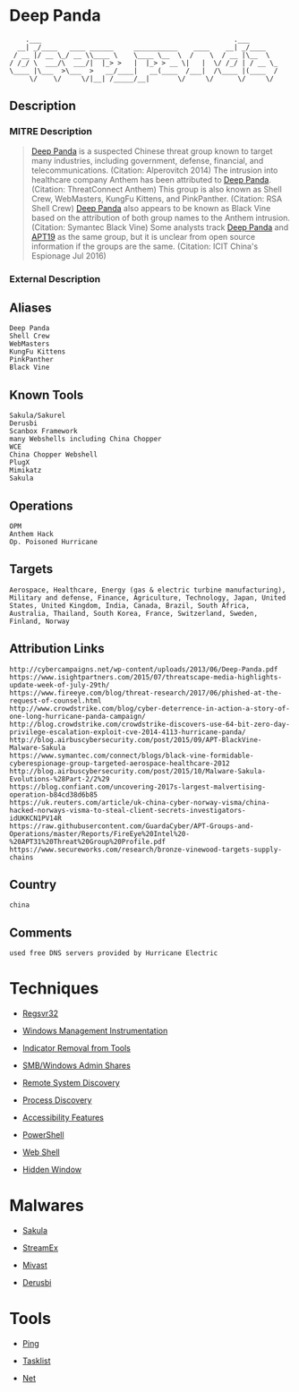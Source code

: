 
# Deep Panda

```
    .___                                                .___       
  __| _/____   ____ ______     ___________    ____    __| _/____   
 / __ |/ __ \_/ __ \\____ \    \____ \__  \  /    \  / __ |\__  \  
/ /_/ \  ___/\  ___/|  |_> >   |  |_> > __ \|   |  \/ /_/ | / __ \_
\____ |\___  >\___  >   __/____|   __(____  /___|  /\____ |(____  /
     \/    \/     \/|__| /_____/__|       \/     \/      \/     \/ 

```

## Description

### MITRE Description

> [Deep Panda](https://attack.mitre.org/groups/G0009) is a suspected Chinese threat group known to target many industries, including government, defense, financial, and telecommunications. (Citation: Alperovitch 2014) The intrusion into healthcare company Anthem has been attributed to [Deep Panda](https://attack.mitre.org/groups/G0009). (Citation: ThreatConnect Anthem) This group is also known as Shell Crew, WebMasters, KungFu Kittens, and PinkPanther. (Citation: RSA Shell Crew) [Deep Panda](https://attack.mitre.org/groups/G0009) also appears to be known as Black Vine based on the attribution of both group names to the Anthem intrusion. (Citation: Symantec Black Vine) Some analysts track [Deep Panda](https://attack.mitre.org/groups/G0009) and [APT19](https://attack.mitre.org/groups/G0073) as the same group, but it is unclear from open source information if the groups are the same. (Citation: ICIT China's Espionage Jul 2016)

### External Description

> 

## Aliases

```
Deep Panda
Shell Crew
WebMasters
KungFu Kittens
PinkPanther
Black Vine
```

## Known Tools

```
Sakula/Sakurel
Derusbi
Scanbox Framework
many Webshells including China Chopper
WCE
China Chopper Webshell
PlugX
Mimikatz
Sakula
```

## Operations

```
OPM
Anthem Hack
Op. Poisoned Hurricane
```

## Targets

```
Aerospace, Healthcare, Energy (gas & electric turbine manufacturing), Military and defense, Finance, Agriculture, Technology, Japan, United States, United Kingdom, India, Canada, Brazil, South Africa, Australia, Thailand, South Korea, France, Switzerland, Sweden, Finland, Norway
```

## Attribution Links

```
http://cybercampaigns.net/wp-content/uploads/2013/06/Deep-Panda.pdf
https://www.isightpartners.com/2015/07/threatscape-media-highlights-update-week-of-july-29th/
https://www.fireeye.com/blog/threat-research/2017/06/phished-at-the-request-of-counsel.html
http://www.crowdstrike.com/blog/cyber-deterrence-in-action-a-story-of-one-long-hurricane-panda-campaign/
http://blog.crowdstrike.com/crowdstrike-discovers-use-64-bit-zero-day-privilege-escalation-exploit-cve-2014-4113-hurricane-panda/
http://blog.airbuscybersecurity.com/post/2015/09/APT-BlackVine-Malware-Sakula
https://www.symantec.com/connect/blogs/black-vine-formidable-cyberespionage-group-targeted-aerospace-healthcare-2012
http://blog.airbuscybersecurity.com/post/2015/10/Malware-Sakula-Evolutions-%28Part-2/2%29
https://blog.confiant.com/uncovering-2017s-largest-malvertising-operation-b84cd38d6b85
https://uk.reuters.com/article/uk-china-cyber-norway-visma/china-hacked-norways-visma-to-steal-client-secrets-investigators-idUKKCN1PV14R
https://raw.githubusercontent.com/GuardaCyber/APT-Groups-and-Operations/master/Reports/FireEye%20Intel%20-%20APT31%20Threat%20Group%20Profile.pdf
https://www.secureworks.com/research/bronze-vinewood-targets-supply-chains
```

## Country

```
china
```

## Comments

```
used free DNS servers provided by Hurricane Electric
```

# Techniques


* [Regsvr32](../techniques/Regsvr32.md)

* [Windows Management Instrumentation](../techniques/Windows-Management-Instrumentation.md)
    
* [Indicator Removal from Tools](../techniques/Indicator-Removal-from-Tools.md)
    
* [SMB/Windows Admin Shares](../techniques/SMB-Windows-Admin-Shares.md)
    
* [Remote System Discovery](../techniques/Remote-System-Discovery.md)
    
* [Process Discovery](../techniques/Process-Discovery.md)
    
* [Accessibility Features](../techniques/Accessibility-Features.md)
    
* [PowerShell](../techniques/PowerShell.md)
    
* [Web Shell](../techniques/Web-Shell.md)
    
* [Hidden Window](../techniques/Hidden-Window.md)
    

# Malwares


* [Sakula](../malwares/Sakula.md)

* [StreamEx](../malwares/StreamEx.md)
    
* [Mivast](../malwares/Mivast.md)
    
* [Derusbi](../malwares/Derusbi.md)
    

# Tools


* [Ping](../tools/Ping.md)

* [Tasklist](../tools/Tasklist.md)
    
* [Net](../tools/Net.md)
    
